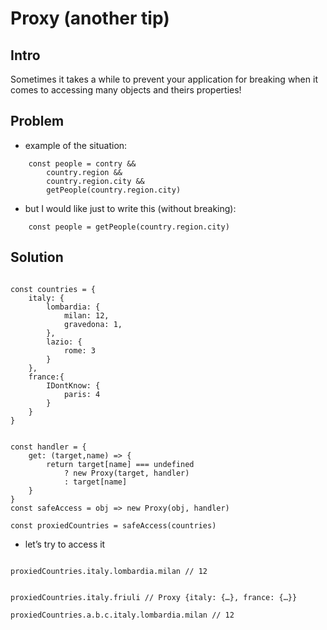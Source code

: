 # Proxy (another tip)

## Intro
Sometimes it takes a while to prevent your application for breaking when it comes to accessing many objects and theirs properties!

## Problem

* example of the situation:

```
	const people = contry && 
		country.region &&
		country.region.city &&
		getPeople(country.region.city)

```

* but I would like just to write this (without breaking):

```
	const people = getPeople(country.region.city)
```


## Solution

```

const countries = {
	italy: {
		lombardia: {
			milan: 12,
			gravedona: 1,	
		},
		lazio: {
			rome: 3
		}
	},
	france:{
		IDontKnow: {
			paris: 4
		}
	}
}


const handler = {
	get: (target,name) => {
		return target[name] === undefined
			? new Proxy(target, handler)
			: target[name]
    }
}
const safeAccess = obj => new Proxy(obj, handler)

const proxiedCountries = safeAccess(countries)

```

* let’s try to access it

```

proxiedCountries.italy.lombardia.milan // 12


proxiedCountries.italy.friuli // Proxy {italy: {…}, france: {…}}

proxiedCountries.a.b.c.italy.lombardia.milan // 12
```